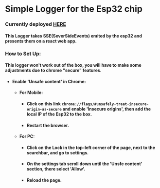 # Simple Logger for the Esp32 chip

### Currently deployed [HERE](https://leguizard.vercel.app/)

#### This Logger takes SSE(SeverSideEvents) emited by the esp32 and presents them on a react web app.


### How to Set Up:

#### This logger won't work out of the box, you will have to make some adjustments due to chrome "secure" features.

- #### Enable 'Unsafe content' in Chrome:
    - #### For Mobile:
        - #### Click on this link `chrome://flags/#unsafely-treat-insecure-origin-as-secure` and enable 'Insecure origins', then add the local IP of the Esp32 to the box.
        - #### Restart the browser.
    - #### For PC:
        - #### Click on the Lock in the top-left corner of the page, next to the searchbar, and go to settings.
        - #### On the settings tab scroll down until the 'Unsfe content' section, there select 'Allow'.
        - #### Reload the page.
